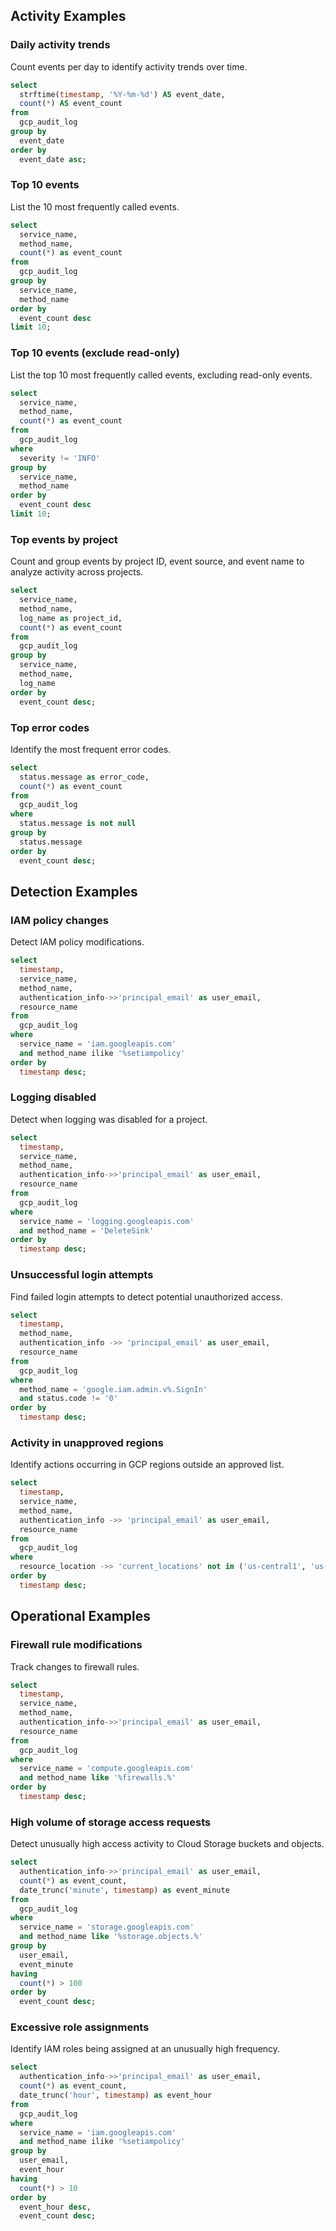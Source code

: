 ## Activity Examples

### Daily activity trends

Count events per day to identify activity trends over time.

```sql
select
  strftime(timestamp, '%Y-%m-%d') AS event_date,
  count(*) AS event_count
from
  gcp_audit_log
group by
  event_date
order by
  event_date asc;
```

### Top 10 events

List the 10 most frequently called events.

```sql
select
  service_name,
  method_name,
  count(*) as event_count
from
  gcp_audit_log
group by
  service_name,
  method_name
order by
  event_count desc
limit 10;
```

### Top 10 events (exclude read-only)

List the top 10 most frequently called events, excluding read-only events.

```sql
select
  service_name,
  method_name,
  count(*) as event_count
from
  gcp_audit_log
where
  severity != 'INFO'
group by
  service_name,
  method_name
order by
  event_count desc
limit 10;
```

### Top events by project

Count and group events by project ID, event source, and event name to analyze activity across projects.

```sql
select
  service_name,
  method_name,
  log_name as project_id,
  count(*) as event_count
from
  gcp_audit_log
group by
  service_name,
  method_name,
  log_name
order by
  event_count desc;
```

### Top error codes

Identify the most frequent error codes.

```sql
select
  status.message as error_code,
  count(*) as event_count
from
  gcp_audit_log
where
  status.message is not null
group by
  status.message
order by
  event_count desc;
```

## Detection Examples

### IAM policy changes

Detect IAM policy modifications.

```sql
select
  timestamp,
  service_name,
  method_name,
  authentication_info->>'principal_email' as user_email,
  resource_name
from
  gcp_audit_log
where
  service_name = 'iam.googleapis.com'
  and method_name ilike '%setiampolicy'
order by
  timestamp desc;
```

### Logging disabled

Detect when logging was disabled for a project.

```sql
select
  timestamp,
  service_name,
  method_name,
  authentication_info->>'principal_email' as user_email,
  resource_name
from
  gcp_audit_log
where
  service_name = 'logging.googleapis.com'
  and method_name = 'DeleteSink'
order by
  timestamp desc;
```

### Unsuccessful login attempts

Find failed login attempts to detect potential unauthorized access.

```sql
select
  timestamp,
  method_name,
  authentication_info ->> 'principal_email' as user_email,
  resource_name
from
  gcp_audit_log
where
  method_name = 'google.iam.admin.v%.SignIn'
  and status.code != '0'
order by
  timestamp desc;
```

### Activity in unapproved regions

Identify actions occurring in GCP regions outside an approved list.

```sql
select
  timestamp,
  service_name,
  method_name,
  authentication_info ->> 'principal_email' as user_email,
  resource_name
from
  gcp_audit_log
where
  resource_location ->> 'current_locations' not in ('us-central1', 'us-east1')
order by
  timestamp desc;
```

## Operational Examples

### Firewall rule modifications

Track changes to firewall rules.

```sql
select
  timestamp,
  service_name,
  method_name,
  authentication_info->>'principal_email' as user_email,
  resource_name
from
  gcp_audit_log
where
  service_name = 'compute.googleapis.com'
  and method_name like '%firewalls.%'
order by
  timestamp desc;
```

### High volume of storage access requests

Detect unusually high access activity to Cloud Storage buckets and objects.

```sql
select
  authentication_info->>'principal_email' as user_email,
  count(*) as event_count,
  date_trunc('minute', timestamp) as event_minute
from
  gcp_audit_log
where
  service_name = 'storage.googleapis.com'
  and method_name like '%storage.objects.%'
group by
  user_email,
  event_minute
having
  count(*) > 100
order by
  event_count desc;
```

### Excessive role assignments

Identify IAM roles being assigned at an unusually high frequency.

```sql
select
  authentication_info->>'principal_email' as user_email,
  count(*) as event_count,
  date_trunc('hour', timestamp) as event_hour
from
  gcp_audit_log
where
  service_name = 'iam.googleapis.com'
  and method_name ilike '%setiampolicy'
group by
  user_email,
  event_hour
having
  count(*) > 10
order by
  event_hour desc,
  event_count desc;
```

